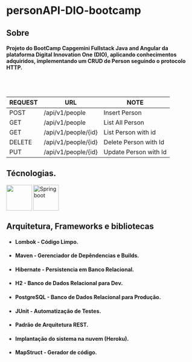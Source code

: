 
# personAPI-DIO-bootcamp

## Sobre
#### Projeto do BootCamp Capgemini Fullstack Java and Angular da plataforma Digital Innovation One (DIO), aplicando conhecimentos adquiridos, implementando um CRUD de Person seguindo o protocolo HTTP.

<br>
<br>

| REQUEST | URL | NOTE |
| ------ | ------ | ------ |
| POST |  /api/v1/people | Insert Person 
| GET |  /api/v1/people | List All Person 
| GET |  /api/v1/people/{id} | List Person with id
| DELETE |  /api/v1/people/{id} | Delete Person with Id
| PUT |  /api/v1/people/{id} | Update Person with Id


## Técnologias.

<img src="https://cdn.icon-icons.com/icons2/2415/PNG/512/java_original_wordmark_logo_icon_146459.png" align="left"  height="68" width="68"/>

<img src="https://devkico.itexto.com.br/wp-content/uploads/2014/08/spring-boot-project-logo.png"  title="Springboot" height="68" width="68"/>



## Arquitetura, Frameworks e bibliotecas
- #### Lombok - Código Limpo.
- #### Maven - Gerenciador de Depêndencias e Builds.
- #### Hibernate - Persistencia em Banco Relacional.
- #### H2 - Banco de Dados Relacional para Dev.
- #### PostgreSQL - Banco de Dados Relacional para Produção.
- #### JUnit - Automatização de Testes.
- #### Padrão de Arquitetura REST.
- #### Implantação do sistema na nuvem (Heroku).
- #### MapStruct - Gerador de código.